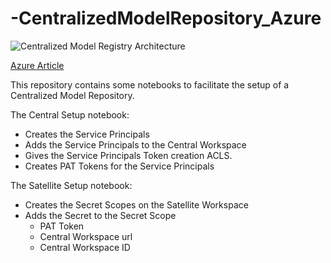 # -CentralizedModelRepository_Azure

![Centralized Model Registry Architecture](https://docs.microsoft.com/en-us/azure/databricks/_static/images/mlflow/multiworkspace.png "Centralized Model Registry Architecture")

[Azure Article](https://docs.microsoft.com/en-us/azure/databricks/applications/machine-learning/manage-model-lifecycle/multiple-workspaces)

This repository contains some notebooks to facilitate the setup of a Centralized Model Repository.

The Central Setup notebook:
- Creates the Service Principals
- Adds the Service Principals to the Central Workspace
- Gives the Service Principals Token creation ACLS.
- Creates PAT Tokens for the Service Principals

The Satellite Setup notebook:
- Creates the Secret Scopes on the Satellite Workspace
- Adds the Secret to the Secret Scope
  - PAT Token
  - Central Workspace url
  - Central Workspace ID

